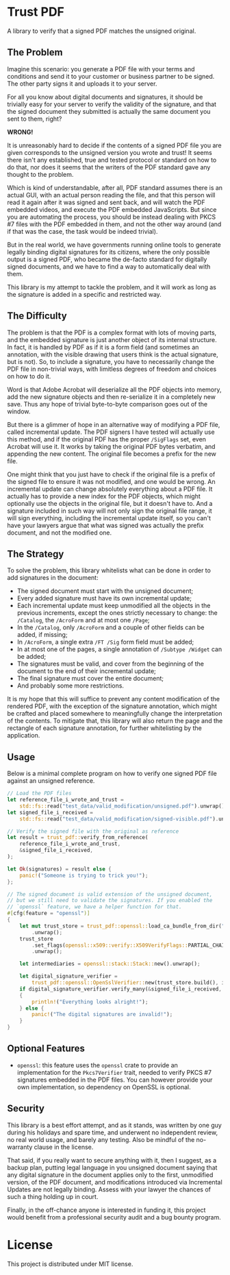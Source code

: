 # Trust PDF

A library to verify that a signed PDF matches the unsigned original.

## The Problem

Imagine this scenario: you generate a PDF file with your terms and conditions
and send it to your customer or business partner to be signed. The other party
signs it and uploads it to your server.

For all you know about digital documents and signatures, it should be trivially
easy for your server to verify the validity of the signature, and that the
signed document they submitted is actually the same document you sent to them,
right?

**WRONG!**

It is unreasonably hard to decide if the contents of a signed PDF file you are
given corresponds to the unsigned version you wrote and trust! It seems there
isn't any established, true and tested protocol or standard on how to do that,
nor does it seems that the writers of the PDF standard gave any thought to the
problem.

Which is kind of understandable, after all, PDF standard assumes there is an
actual GUI, with an actual person reading the file, and that this person will
read it again after it was signed and sent back, and will watch the PDF embedded
videos, and execute the PDF embedded JavaScripts. But since you are automating
the process, you should be instead dealing with PKCS #7 files with the PDF
embedded in them, and not the other way around (and if that was the case, the
task would be indeed trivial).

But in the real world, we have governments running online tools to generate
legally binding digital signatures for its citizens, where the only possible
output is a signed PDF, who became the de-facto standard for digitally signed
documents, and we have to find a way to automatically deal with them.

This library is my attempt to tackle the problem, and it will work as long as
the signature is added in a specific and restricted way.

## The Difficulty

The problem is that the PDF is a complex format with lots of moving parts, and
the embedded signature is just another object of its internal structure. In
fact, it is handled by PDF as if it is a form field (and sometimes an
annotation, with the visible drawing that users think is the actual signature,
but is not). So, to include a signature, you have to necessarily change the PDF
file in non-trivial ways, with limitless degrees of freedom and choices on how
to do it.

Word is that Adobe Acrobat will deserialize all the PDF objects into memory, add
the new signature objects and then re-serialize it in a completely new save.
Thus any hope of trivial byte-to-byte comparison goes out of the window.

But there is a glimmer of hope in an alternative way of modifying a PDF file,
called incremental update. The PDF signers I have tested will actually use this
method, and if the original PDF has the proper `/SigFlags` set, even Acrobat
will use it. It works by taking the original PDF bytes verbatim, and appending
the new content. The original file becomes a prefix for the new file.

One might think that you just have to check if the original file is a prefix of
the signed file to ensure it was not modified, and one would be wrong. An
incremental update can change absolutely everything about a PDF file. It
actually has to provide a new index for the PDF objects, which might optionally
use the objects in the original file, but it doesn't have to. And a signature
included in such way will not only sign the original file range, it will sign
everything, including the incremental update itself, so you can't have your
lawyers argue that what was signed was actually the prefix document, and not the
modified one.

## The Strategy

To solve the problem, this library whitelists what can be done in order to add
signatures in the document:

* The signed document must start with the unsigned document;
* Every added signature must have its own incremental update;
* Each incremental update must keep unmodified all the objects in the previous
  increments, except the ones strictly necessary to change: the `/Catalog`, the
  `/AcroForm` and at most one `/Page`;
* In the `/Catalog`, only `/AcroForm` and a couple of other fields can be added,
  if missing;
* In `/AcroForm`, a single extra `/FT /Sig` form field must be added;
* In at most one of the pages, a single annotation of `/Subtype /Widget` can be
  added;
* The signatures must be valid, and cover from the beginning of the document to
  the end of their incremental update;
* The final signature must cover the entire document;
* And probably some more restrictions.

It is my hope that this will suffice to prevent any content modification of the
rendered PDF, with the exception of the signature annotation, which might be
crafted and placed somewhere to meaningfully change the interpretation of the
contents. To mitigate that, this library will also return the page and the
rectangle of each signature annotation, for further whitelisting by the
application.

## Usage

Below is a minimal complete program on how to verify one signed PDF file against
an unsigned reference.

```rust
// Load the PDF files
let reference_file_i_wrote_and_trust =
    std::fs::read("test_data/valid_modification/unsigned.pdf").unwrap();
let signed_file_i_received =
    std::fs::read("test_data/valid_modification/signed-visible.pdf").unwrap();

// Verify the signed file with the original as reference
let result = trust_pdf::verify_from_reference(
    reference_file_i_wrote_and_trust,
    &signed_file_i_received,
);

let Ok(signatures) = result else {
    panic!("Someone is trying to trick you!");
};

// The signed document is valid extension of the unsigned document,
// but we still need to validate the signatures. If you enabled the
// `openssl` feature, we have a helper function for that.
#[cfg(feature = "openssl")]
{
    let mut trust_store = trust_pdf::openssl::load_ca_bundle_from_dir("test_data/trusted_CAs")
        .unwrap();
    trust_store
        .set_flags(openssl::x509::verify::X509VerifyFlags::PARTIAL_CHAIN)
        .unwrap();

    let intermediaries = openssl::stack::Stack::new().unwrap();

    let digital_signature_verifier =
        trust_pdf::openssl::OpenSslVerifier::new(trust_store.build(), intermediaries);
    if digital_signature_verifier.verify_many(&signed_file_i_received, &signatures).is_ok()
    {
        println!("Everything looks alright!");
    } else {
        panic!("The digital signatures are invalid!");
    }
}
```

## Optional Features

* `openssl`: this feature uses the `openssl` crate to provide an implementation
  for the `Pkcs7Verifier` trait, needed to verify PKCS #7 signatures embedded in
  the PDF files. You can however provide your own implementation, so dependency
  on OpenSSL is optional.

## Security

This library is a best effort attempt, and as it stands, was written by one guy
during his holidays and spare time, and underwent no independent review, no real
world usage, and barely any testing. Also be mindful of the no-warranty clause
in the license.

That said, if you really want to secure anything with it, then I suggest, as a
backup plan, putting legal language in you unsigned document saying that any
digital signature in the document applies only to the first, unmodified version,
of the PDF document, and modifications introduced via Incremental Updates are
not legally binding. Assess with your lawyer the chances of such a thing
holding up in court.

Finally, in the off-chance anyone is interested in funding it, this project
would benefit from a professional security audit and a bug bounty program.

# License

This project is distributed under MIT license.
